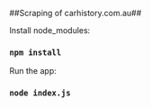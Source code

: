 ##Scraping of carhistory.com.au##

Install node_modules:

### `npm install`

Run the app:

### `node index.js`



